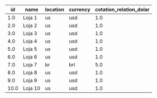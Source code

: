 |  id  |  name   | location | currency | cotation_relation_dolar |
|------|---------|----------|----------|-------------------------|
| 1.0  | Loja 1  | us       | usd      | 1.0                     |
| 2.0  | Loja 2  | us       | usd      | 1.0                     |
| 3.0  | Loja 3  | us       | usd      | 1.0                     |
| 4.0  | Loja 4  | us       | usd      | 1.0                     |
| 5.0  | Loja 5  | us       | usd      | 1.0                     |
| 6.0  | Loja 6  | us       | usd      | 1.0                     |
| 7.0  | Loja 7  | br       | brl      | 5.0                     |
| 8.0  | Loja 8  | us       | usd      | 1.0                     |
| 9.0  | Loja 9  | us       | usd      | 1.0                     |
| 10.0 | Loja 10 | us       | usd      | 1.0                     |
